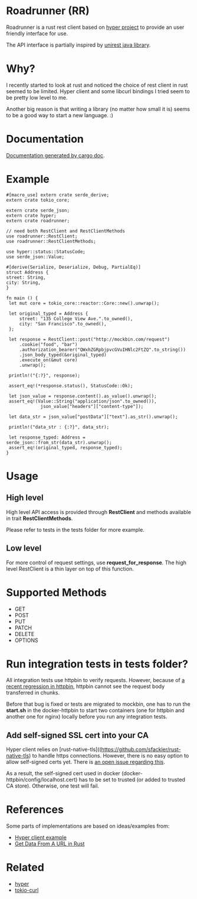 # Roadrunner (RR)

Roadrunner is a rust rest client based on [hyper project](https://github.com/hyperium/hyper) to 
provide an user friendly interface for use.

The API interface is partially inspired by [unirest java library](http://unirest.io/java.html).

# Why?

I recently started to look at rust and noticed the choice of rest client in rust seemed to be
limited. Hyper client and some libcurl bindings I tried seem to be pretty low level to me.

Another big reason is that writing a library (no matter how small it is) seems to be a good
way to start a new language. :)

# Documentation
 
[Documentation generated by cargo doc](https://luanzhu.github.io/rust/doc/roadrunner/index.html).

# Example
```
#[macro_use] extern crate serde_derive;
extern crate tokio_core;

extern crate serde_json;
extern crate hyper;
extern crate roadrunner;

// need both RestClient and RestClientMethods
use roadrunner::RestClient;
use roadrunner::RestClientMethods;

use hyper::status::StatusCode;
use serde_json::Value;

#[derive(Serialize, Deserialize, Debug, PartialEq)]
struct Address {
street: String,
city: String,
}

fn main () {
 let mut core = tokio_core::reactor::Core::new().unwrap();

 let original_typed = Address {
     street: "135 College View Ave.".to_owned(),
     city: "San Francisco".to_owned(),
 };

 let response = RestClient::post("http://mockbin.com/request")
     .cookie("food", "bar")
     .authorization_bearer("QWxhZGRpbjpvcGVuIHNlc2FtZQ".to_string())
     .json_body_typed(&original_typed)
     .execute_on(&mut core)
     .unwrap();

 println!("{:?}", response);

 assert_eq!(*response.status(), StatusCode::Ok);

 let json_value = response.content().as_value().unwrap();
 assert_eq!(Value::String("application/json".to_owned()),
             json_value["headers"]["content-type"]);

 let data_str = json_value["postData"]["text"].as_str().unwrap();

 println!("data_str : {:?}", data_str);

 let response_typed: Address = serde_json::from_str(data_str).unwrap();
 assert_eq!(original_typed, response_typed);
}
```

# Usage

## High level

High level API access is provided through **RestClient** and methods available in trait
**RestClientMethods**.

Please refer to tests in the tests folder for more example.

## Low level

For more control of request settings, use **request_for_response**.  The high level RestClient is
a thin layer on top of this function.

# Supported Methods

* GET
* POST
* PUT
* PATCH
* DELETE
* OPTIONS

# Run integration tests in tests folder?

All integration tests use httpbin to verify requests.  However, because of [a recent regression
in httpbin](https://github.com/kennethreitz/httpbin/issues/340), httpbin cannot see the request
body transferred in chunks.

Before that bug is fixed or tests are migrated to mockbin, one has to run the **start.sh** in
the docker-httpbin to start two containers (one for httpbin and another one for nginx) locally
before you run any integration tests.

## Add self-signed SSL cert into your CA

Hyper client relies on [rust-native-tls]((https://github.com/sfackler/rust-native-tls) to
handle https connections.  However, there is no easy option to allow self-signed certs yet.
There is [an open issue regarding this](https://github.com/sfackler/rust-native-tls/issues/13).

As a result, the self-signed cert used in docker (docker-httpbin/config/localhost.cert) has to
be set to trusted (or added to trusted CA store).  Otherwise, one test will fail.

# References

Some parts of implementations are based on ideas/examples from:

* [Hyper client example](https://github.com/hyperium/hyper/blob/master/examples/client.rs)
* [Get Data From A URL in Rust](http://hermanradtke.com/2015/09/21/get-data-from-a-url-rust.html)

# Related

* [hyper](https://github.com/hyperium/hyper)
* [tokio-curl](https://github.com/tokio-rs/tokio-curl)

